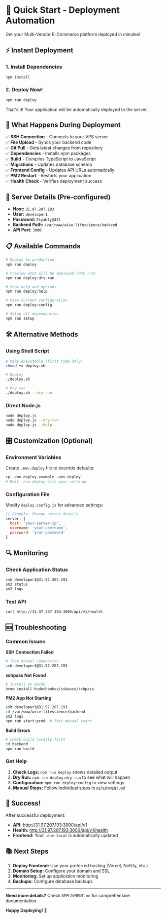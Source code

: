 # 🚀 Quick Start - Deployment Automation

Get your Multi-Vendor E-Commerce platform deployed in minutes!

## ⚡ Instant Deployment

### 1. Install Dependencies
```bash
npm install
```

### 2. Deploy Now!
```bash
npm run deploy
```

That's it! Your application will be automatically deployed to the server.

## 🎯 What Happens During Deployment

✅ **SSH Connection** - Connects to your VPS server  
✅ **File Upload** - Syncs your backend code  
✅ **Git Pull** - Gets latest changes from repository  
✅ **Dependencies** - Installs npm packages  
✅ **Build** - Compiles TypeScript to JavaScript  
✅ **Migrations** - Updates database schema  
✅ **Frontend Config** - Updates API URLs automatically  
✅ **PM2 Restart** - Restarts your application  
✅ **Health Check** - Verifies deployment success  

## 🔧 Server Details (Pre-configured)

- **Host:** `31.97.207.193`
- **User:** `developer1`
- **Password:** `Skyably@411`
- **Backend Path:** `/var/www/wise-lifescience/backend`
- **API Port:** `3000`

## 📋 Available Commands

```bash
# Deploy to production
npm run deploy

# Preview what will be deployed (dry run)
npm run deploy:dry-run

# Show help and options
npm run deploy:help

# View current configuration
npm run deploy:config

# Setup all dependencies
npm run setup
```

## 🛠️ Alternative Methods

### Using Shell Script
```bash
# Make executable (first time only)
chmod +x deploy.sh

# Deploy
./deploy.sh

# Dry run
./deploy.sh --dry-run
```

### Direct Node.js
```bash
node deploy.js
node deploy.js --dry-run
node deploy.js --help
```

## 🎛️ Customization (Optional)

### Environment Variables
Create `.env.deploy` file to override defaults:

```bash
cp .env.deploy.example .env.deploy
# Edit .env.deploy with your settings
```

### Configuration File
Modify `deploy.config.js` for advanced settings:

```javascript
// Example: Change server details
server: {
  host: 'your-server-ip',
  username: 'your-username',
  password: 'your-password'
}
```

## 🔍 Monitoring

### Check Application Status
```bash
ssh developer1@31.97.207.193
pm2 status
pm2 logs
```

### Test API
```bash
curl http://31.97.207.193:3000/api/v1/health
```

## 🆘 Troubleshooting

### Common Issues

**SSH Connection Failed**
```bash
# Test manual connection
ssh developer1@31.97.207.193
```

**sshpass Not Found**
```bash
# Install on macOS
brew install hudochenkov/sshpass/sshpass
```

**PM2 App Not Starting**
```bash
ssh developer1@31.97.207.193
cd /var/www/wise-lifescience/backend
pm2 logs
npm run start:prod  # Test manual start
```

**Build Errors**
```bash
# Check build locally first
cd backend
npm run build
```

### Get Help

1. **Check Logs:** `npm run deploy` shows detailed output
2. **Dry Run:** `npm run deploy:dry-run` to see what will happen
3. **Configuration:** `npm run deploy:config` to view settings
4. **Manual Steps:** Follow individual steps in `DEPLOYMENT.md`

## 🎉 Success!

After successful deployment:

- **API:** http://31.97.207.193:3000/api/v1
- **Health:** http://31.97.207.193:3000/api/v1/health
- **Frontend:** Your `.env.local` is automatically updated

## 📚 Next Steps

1. **Deploy Frontend:** Use your preferred hosting (Vercel, Netlify, etc.)
2. **Domain Setup:** Configure your domain and SSL
3. **Monitoring:** Set up application monitoring
4. **Backups:** Configure database backups

---

**Need more details?** Check `DEPLOYMENT.md` for comprehensive documentation.

**Happy Deploying! 🚀**